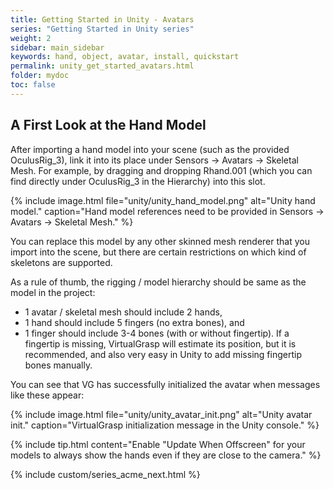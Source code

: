 ```yaml
---
title: Getting Started in Unity - Avatars
series: "Getting Started in Unity series"
weight: 2
sidebar: main_sidebar
keywords: hand, object, avatar, install, quickstart
permalink: unity_get_started_avatars.html
folder: mydoc
toc: false
---
```


## A First Look at the Hand Model

After importing a hand model into your scene (such as the provided OculusRig_3), link it into its place under Sensors → Avatars → Skeletal Mesh. For example, by dragging and dropping Rhand.001 (which you can find directly under OculusRig_3 in the Hierarchy) into this slot.

{% include image.html file="unity/unity_hand_model.png" alt="Unity hand model." caption="Hand model references need to be provided in Sensors → Avatars → Skeletal Mesh." %}

You can replace this model by any other skinned mesh renderer that you import into the scene, but there are certain restrictions on which kind of skeletons are supported. 

As a rule of thumb, the rigging / model hierarchy should be same as the model in the project:

* 1 avatar / skeletal mesh should include 2 hands, 
* 1 hand should include 5 fingers (no extra bones), and 
* 1 finger should include 3-4 bones (with or without fingertip). If a fingertip is missing, VirtualGrasp will estimate its position, but it is recommended, and also very easy in Unity to add missing fingertip bones manually.

You can see that VG has successfully initialized the avatar when messages like these appear:

{% include image.html file="unity/unity_avatar_init.png" alt="Unity avatar init." caption="VirtualGrasp initialization message in the Unity console." %}

{% include tip.html content="Enable \"Update When Offscreen\" for your models to always show the hands even if they are close to the camera." %}


{% include custom/series_acme_next.html %}